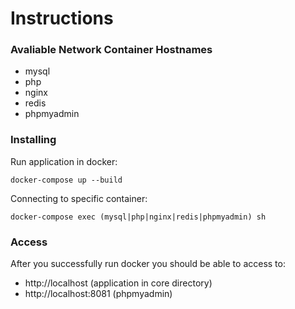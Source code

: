 # Instructions

### Avaliable Network Container Hostnames

+ mysql
+ php
+ nginx
+ redis
+ phpmyadmin

### Installing

Run application in docker:

`docker-compose up --build`

Connecting to specific container:

`docker-compose exec (mysql|php|nginx|redis|phpmyadmin) sh`

### Access

After you successfully run docker you should be able to access to:

+ http://localhost (application in core directory)
+ http://localhost:8081 (phpmyadmin)
